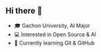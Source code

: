 ## Hi there 👋

- 🎓 Gachon University, AI Major
- 💻 Interested in Open Source & AI
- 🌱 Currently learning Git & GitHub

